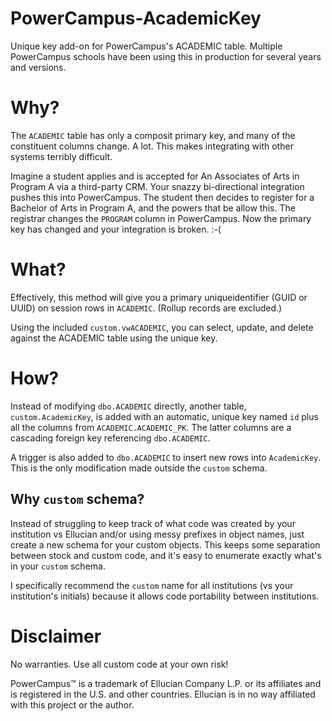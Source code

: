 # PowerCampus-AcademicKey
 Unique key add-on for PowerCampus's ACADEMIC table. Multiple PowerCampus schools have been using this in production for several years and versions.

# Why?
The `ACADEMIC` table has only a composit primary key, and many of the constituent columns change. A lot. This makes integrating with other systems terribly difficult.

Imagine a student applies and is accepted for An Associates of Arts in Program A via a third-party CRM. Your snazzy bi-directional integration pushes this into PowerCampus. The student then decides to register for a Bachelor of Arts in Program A, and the powers that be allow this. The registrar changes the `PROGRAM` column in PowerCampus. Now the primary key has changed and your integration is broken. :-(

# What?
Effectively, this method will give you a primary uniqueidentifier (GUID or UUID) on session rows in `ACADEMIC`. (Rollup records are excluded.)

Using the included `custom.vwACADEMIC`, you can select, update, and delete against the ACADEMIC table using the unique key.

# How?
Instead of modifying `dbo.ACADEMIC` directly, another table, `custom.AcademicKey`, is added with an automatic, unique key named `id` plus all the columns from `ACADEMIC.ACADEMIC_PK`. The latter columns are a cascading foreign key referencing `dbo.ACADEMIC`.

A trigger is also added to `dbo.ACADEMIC` to insert new rows into `AcademicKey`. This is the only modification made outside the `custom` schema.

## Why `custom` schema?
Instead of struggling to keep track of what code was created by your institution vs Ellucian and/or using messy prefixes in object names,  just create a new schema for your custom objects. This keeps some separation between stock and custom code, and it's easy to enumerate exactly what's in your `custom` schema.

I specifically recommend the `custom` name for all institutions (vs your institution's initials) because it allows code portability between institutions.

# Disclaimer
No warranties. Use all custom code at your own risk!

PowerCampus™ is a trademark of Ellucian Company L.P. or its affiliates and is registered in the U.S. and other countries. Ellucian is in no way affiliated with this project or the author.
